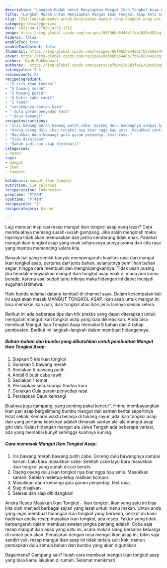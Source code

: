 ```yaml
---
description: "Langkah Mudah untuk Menyiapkan Mangut Ikan Tongkol Asap Anti Gagal"
title: "Langkah Mudah untuk Menyiapkan Mangut Ikan Tongkol Asap Anti Gagal"
slug: 1351-langkah-mudah-untuk-menyiapkan-mangut-ikan-tongkol-asap-anti-gagal
category: Uncategorized
date: 2021-04-12T00:14:55.176Z
image: https://img-global.cpcdn.com/recipes/06f96bb6440b1fbb/680x482cq70/mangut-ikan-tongkol-asap-foto-resep-utama.jpg
hideToc: false
enableToc: true
enableTocContent: false
thumbnail: https://img-global.cpcdn.com/recipes/06f96bb6440b1fbb/680x482cq70/mangut-ikan-tongkol-asap-foto-resep-utama.jpg
cover: https://img-global.cpcdn.com/recipes/06f96bb6440b1fbb/680x482cq70/mangut-ikan-tongkol-asap-foto-resep-utama.jpg
author:  Dyah Rakhmawati
authorAv:  https://img-global.cpcdn.com/users/5efb9453d5d3fa65/60x60cq50/avatar.jpg
ratingvalue: 3.8
reviewcount: 23
recipeingredient:
- "5 iris ikan tongkol"
- "5 bawang merah"
- "5 bawang putih"
- "6 butir cabe rawit"
- "1 tomat"
- "secukupnya Santan kara"
- " Gula garam penyedap rasa"
- " Daun kemangi"
recipeinstructions:
- "Iris bawang merah bawang putih cabe. Goreng dulu bawangnya sampai harum. Lalu baru masukkan cabe. Setelah cabe layu baru masukkan ikan tongkol yang sudah dicuci bersih."
- "Oseng oseng dulu ikan tongkol nya biar ngga bau amis. Masukkan santan. Setelah meletup-letup matikan kompor."
- "Masukkan daun kemangi gula garam penyedap, test rasa."
- "Siap disajikan"
- "Sudah jadi dan siap dinikmati!"
categories:
- Resep
tags:
- mangut
- ikan
- tongkol

katakunci: mangut ikan tongkol 
nutrition: 114 calories
recipecuisine: Indonesian
preptime: "PT29M"
cooktime: "PT41M"
recipeyield: "1"
recipecategory: Dinner

---
```



Lagi mencari inspirasi resep mangut ikan tongkol asap yang lezat? Cara membuatnya memang susah-susah gampang. Jika salah mengolah maka hasilnya tidak akan memuaskan dan justru cenderung tidak enak. Padahal mangut ikan tongkol asap yang enak seharusnya punya aroma dan cita rasa yang mampu memancing selera kita.


Banyak hal yang sedikit banyak mempengaruhi kualitas rasa dari mangut ikan tongkol asap, pertama dari jenis bahan, selanjutnya pemilihan bahan segar, hingga cara membuat dan menghidangkannya. Tidak usah pusing jika hendak menyiapkan mangut ikan tongkol asap enak di mana pun kamu berada, karena asal sudah tahu triknya maka hidangan ini dapat menjadi suguhan istimewa.

Halo bunda selamat datang kembali di channel saya. Dalam kesempatan kali ini saya akan masak MANGUT TONGKOL ASAP. Ikan asap untuk mangut ini bisa memakai ikan pari, ikan tongkol atau ikan jenis lainnya sesuai selera.


Berikut ini ada beberapa tips dan trik praktis yang dapat diterapkan untuk mengolah mangut ikan tongkol asap yang siap dikreasikan. Anda bisa membuat Mangut Ikan Tongkol Asap memakai 8 bahan dan 4 tahap pembuatan. Berikut ini langkah-langkah dalam membuat hidangannya.

<!--inarticleads1-->

##### Bahan-bahan dan bumbu yang dibutuhkan untuk pembuatan Mangut Ikan Tongkol Asap:

1. Siapkan 5 iris ikan tongkol
1. Gunakan 5 bawang merah
1. Sediakan 5 bawang putih
1. Ambil 6 butir cabe rawit
1. Sediakan 1 tomat
1. Persiapkan secukupnya Santan kara
1. Gunakan  Gula garam penyedap rasa
1. Persiapkan  Daun kemangi


Buatnya juga gampang, yang penting pakai kencur&#34;. Hmm, membayangkan ikan pari asap bergelimang bumbu mangut dan santan kental sepertinya lezat sekali. Kemarin waktu belanja di tukang sayur, ada ikan tongkol asap dan yang pertama kepikiran adalah dimasak santan ala-ala mangut asap gitu deh. Kalau hidangan mangut ala Jawa Tengah ada beberapa variasi, ada yang memakai kunyit sehingga kuahnya kuning. 

<!--inarticleads2-->

##### Cara memasak Mangut Ikan Tongkol Asap:

1. Iris bawang merah bawang putih cabe. Goreng dulu bawangnya sampai harum. Lalu baru masukkan cabe. Setelah cabe layu baru masukkan ikan tongkol yang sudah dicuci bersih.
1. Oseng oseng dulu ikan tongkol nya biar ngga bau amis. Masukkan santan. Setelah meletup-letup matikan kompor.
1. Masukkan daun kemangi gula garam penyedap, test rasa.
1. Siap disajikan
1. Selesai dan siap dihidangkan!

Aneka Resep Masakan Ikan Tongkol - Ikan tongkol, ikan yang satu ini bisa kita olah menjadi berbagai sajian yang lezat untuk menu makan. Untuk anda yang ingin membuat hidangan ikan tongkol yang berbeda, berikut ini kami hadirkan aneka resep masakan ikan tongkol, ada resep. Faktor yang tidak berpengaruh dalam membuat awetan jangka panjang adalah. Coba saja resep mangut ikan asap yang satu ini, acara makan siang bersama keluarga di rumah pun akan. Penasaran dengan rasa mangut ikan asap ini, bikin saja sendiri yuk, resep mangut ikan asap ini tidak terlalu sulit kok, namun persiapkan dulu semua bahan dan bumbu yang akan digunakan. 

Bagaimana? Gampang kan? Itulah cara membuat mangut ikan tongkol asap yang bisa kamu lakukan di rumah. Selamat menikmati
